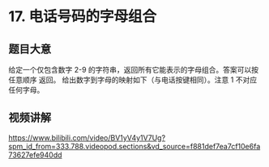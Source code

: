 # 17. 电话号码的字母组合

## 题目大意
给定一个仅包含数字 2-9 的字符串，返回所有它能表示的字母组合。答案可以按 任意顺序 返回。
给出数字到字母的映射如下（与电话按键相同）。注意 1 不对应任何字母。

## 视频讲解
https://www.bilibili.com/video/BV1yV4y1V7Ug?spm_id_from=333.788.videopod.sections&vd_source=f881def7ea7cf10e6fa73627efe940dd
